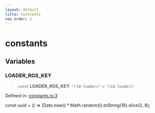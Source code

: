 ```yaml
---
layout: default
title: Constants
nav_order: 2
---
```


# constants

## Variables

### LOADER_RGS_KEY

> `const` **LOADER_RGS_KEY**: `"r18-loaders"` = `"r18-loaders"`

Defined in: [constants.ts:3](https://github.com/react18-tools/turborepo-template/blob/efa6f56026cab3d74a4e8ff491279c5d68cc036c/lib/src/constants.ts#L3)

const uuid = () =\> (Date.now() \* Math.random()).toString(16).slice(2, 8);
